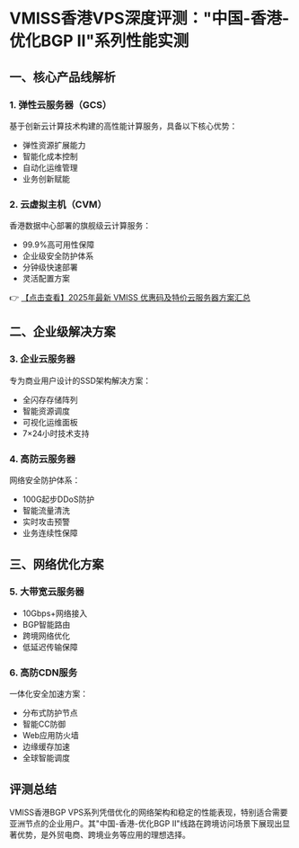 # VMISS香港VPS深度评测："中国-香港-优化BGP Ⅱ"系列性能实测

## 一、核心产品线解析

### 1. 弹性云服务器（GCS）
基于创新云计算技术构建的高性能计算服务，具备以下核心优势：
- 弹性资源扩展能力
- 智能化成本控制
- 自动化运维管理
- 业务创新赋能

### 2. 云虚拟主机（CVM）
香港数据中心部署的旗舰级云计算服务：
- 99.9%高可用性保障
- 企业级安全防护体系
- 分钟级快速部署
- 灵活配置方案

👉 [【点击查看】2025年最新 VMISS 优惠码及特价云服务器方案汇总](https://bit.ly/Vmiss)

## 二、企业级解决方案

### 3. 企业云服务器
专为商业用户设计的SSD架构解决方案：
- 全闪存存储阵列
- 智能资源调度
- 可视化运维面板
- 7×24小时技术支持

### 4. 高防云服务器
网络安全防护体系：
- 100G起步DDoS防护
- 智能流量清洗
- 实时攻击预警
- 业务连续性保障

## 三、网络优化方案

### 5. 大带宽云服务器
- 10Gbps+网络接入
- BGP智能路由
- 跨境网络优化
- 低延迟传输保障

### 6. 高防CDN服务
一体化安全加速方案：
- 分布式防护节点
- 智能CC防御
- Web应用防火墙
- 边缘缓存加速
- 全球智能调度

## 评测总结
VMISS香港BGP VPS系列凭借优化的网络架构和稳定的性能表现，特别适合需要亚洲节点的企业用户。其"中国-香港-优化BGP Ⅱ"线路在跨境访问场景下展现出显著优势，是外贸电商、跨境业务等应用的理想选择。